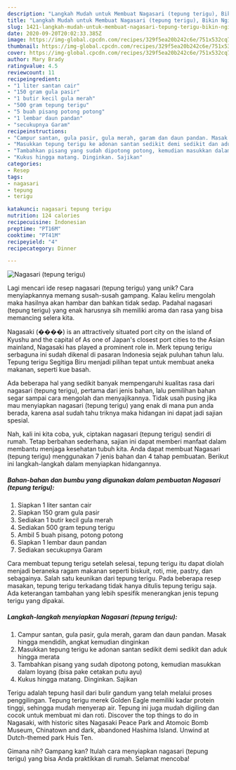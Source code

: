```yaml
---
description: "Langkah Mudah untuk Membuat Nagasari (tepung terigu), Bikin Ngiler"
title: "Langkah Mudah untuk Membuat Nagasari (tepung terigu), Bikin Ngiler"
slug: 1421-langkah-mudah-untuk-membuat-nagasari-tepung-terigu-bikin-ngiler
date: 2020-09-20T20:02:33.385Z
image: https://img-global.cpcdn.com/recipes/329f5ea20b242c6e/751x532cq70/nagasari-tepung-terigu-foto-resep-utama.jpg
thumbnail: https://img-global.cpcdn.com/recipes/329f5ea20b242c6e/751x532cq70/nagasari-tepung-terigu-foto-resep-utama.jpg
cover: https://img-global.cpcdn.com/recipes/329f5ea20b242c6e/751x532cq70/nagasari-tepung-terigu-foto-resep-utama.jpg
author: Mary Brady
ratingvalue: 4.5
reviewcount: 11
recipeingredient:
- "1 liter santan cair"
- "150 gram gula pasir"
- "1 butir kecil gula merah"
- "500 gram tepung terigu"
- "5 buah pisang potong potong"
- "1 lembar daun pandan"
- "secukupnya Garam"
recipeinstructions:
- "Campur santan, gula pasir, gula merah, garam dan daun pandan. Masak hingga mendidih, angkat kemudian dinginkan"
- "Masukkan tepung terigu ke adonan santan sedikit demi sedikit dan aduk hingga merata"
- "Tambahkan pisang yang sudah dipotong potong, kemudian masukkan dalam loyang (bisa pake cetakan putu ayu)"
- "Kukus hingga matang. Dinginkan. Sajikan"
categories:
- Resep
tags:
- nagasari
- tepung
- terigu

katakunci: nagasari tepung terigu 
nutrition: 124 calories
recipecuisine: Indonesian
preptime: "PT16M"
cooktime: "PT41M"
recipeyield: "4"
recipecategory: Dinner

---
```



![Nagasari (tepung terigu)](https://img-global.cpcdn.com/recipes/329f5ea20b242c6e/751x532cq70/nagasari-tepung-terigu-foto-resep-utama.jpg)

Lagi mencari ide resep nagasari (tepung terigu) yang unik? Cara menyiapkannya memang susah-susah gampang. Kalau keliru mengolah maka hasilnya akan hambar dan bahkan tidak sedap. Padahal nagasari (tepung terigu) yang enak harusnya sih memiliki aroma dan rasa yang bisa memancing selera kita.

Nagasaki (����) is an attractively situated port city on the island of Kyushu and the capital of As one of Japan&#39;s closest port cities to the Asian mainland, Nagasaki has played a prominent role in. Merk tepung terigu serbaguna ini sudah dikenal di pasaran Indonesia sejak puluhan tahun lalu. Tepung terigu Segitiga Biru menjadi pilihan tepat untuk membuat aneka makanan, seperti kue basah.

Ada beberapa hal yang sedikit banyak mempengaruhi kualitas rasa dari nagasari (tepung terigu), pertama dari jenis bahan, lalu pemilihan bahan segar sampai cara mengolah dan menyajikannya. Tidak usah pusing jika mau menyiapkan nagasari (tepung terigu) yang enak di mana pun anda berada, karena asal sudah tahu triknya maka hidangan ini dapat jadi sajian spesial.


Nah, kali ini kita coba, yuk, ciptakan nagasari (tepung terigu) sendiri di rumah. Tetap berbahan sederhana, sajian ini dapat memberi manfaat dalam membantu menjaga kesehatan tubuh kita. Anda dapat membuat Nagasari (tepung terigu) menggunakan 7 jenis bahan dan 4 tahap pembuatan. Berikut ini langkah-langkah dalam menyiapkan hidangannya.

<!--inarticleads1-->

##### Bahan-bahan dan bumbu yang digunakan dalam pembuatan Nagasari (tepung terigu):

1. Siapkan 1 liter santan cair
1. Siapkan 150 gram gula pasir
1. Sediakan 1 butir kecil gula merah
1. Sediakan 500 gram tepung terigu
1. Ambil 5 buah pisang, potong potong
1. Siapkan 1 lembar daun pandan
1. Sediakan secukupnya Garam


Cara membuat tepung terigu setelah selesai, tepung terigu itu dapat diolah menjadi beraneka ragam makanan seperti biskuit, roti, mie, pastry, dan sebagainya. Salah satu keunikan dari tepung terigu. Pada beberapa resep masakan, tepung terigu terkadang tidak hanya ditulis tepung terigu saja. Ada keterangan tambahan yang lebih spesifik menerangkan jenis tepung terigu yang dipakai. 

<!--inarticleads2-->

##### Langkah-langkah menyiapkan Nagasari (tepung terigu):

1. Campur santan, gula pasir, gula merah, garam dan daun pandan. Masak hingga mendidih, angkat kemudian dinginkan
1. Masukkan tepung terigu ke adonan santan sedikit demi sedikit dan aduk hingga merata
1. Tambahkan pisang yang sudah dipotong potong, kemudian masukkan dalam loyang (bisa pake cetakan putu ayu)
1. Kukus hingga matang. Dinginkan. Sajikan


Terigu adalah tepung hasil dari bulir gandum yang telah melalui proses penggilingan. Tepung terigu merek Golden Eagle memiliki kadar protein tinggi, sehingga mudah menyerap air. Tepung ini juga mudah digiling dan cocok untuk membuat mi dan roti. Discover the top things to do in Nagasaki, with historic sites Nagasaki Peace Park and Atomoic Bomb Museum, Chinatown and dark, abandoned Hashima Island. Unwind at Dutch-themed park Huis Ten. 

Gimana nih? Gampang kan? Itulah cara menyiapkan nagasari (tepung terigu) yang bisa Anda praktikkan di rumah. Selamat mencoba!
